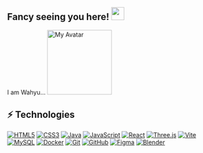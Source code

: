 ## Fancy seeing you here! <img src="https://raw.githubusercontent.com/aemmadi/aemmadi/master/wave.gif" width="30">

I am Wahyu...
<img src="https://i.postimg.cc/tZyMtNnf/avatar.png" alt="My Avatar" width="150"/>

## ⚡ Technologies

[![HTML5](https://img.shields.io/badge/-HTML5-E34F26?style=flat-square&logo=html5&logoColor=white)](https://developer.mozilla.org/en-US/docs/Web/HTML)
[![CSS3](https://img.shields.io/badge/-CSS3-1572B6?style=flat-square&logo=css3)](https://developer.mozilla.org/en-US/docs/Web/CSS)
[![Java](https://img.shields.io/badge/-java-E34A86?style=flat-square&logo=java)](https://www.oracle.com/java/)
[![JavaScript](https://img.shields.io/badge/-JavaScript-black?style=flat-square&logo=javascript)](https://developer.mozilla.org/en-US/docs/Web/JavaScript)
[![React](https://img.shields.io/badge/-React-black?style=flat-square&logo=react)](https://reactjs.org/)
[![Three.js](https://img.shields.io/badge/-Three.js-000000?style=flat-square&logo=three.js)](https://threejs.org/)
[![Vite](https://img.shields.io/badge/-Vite-646CFF?style=flat-square&logo=vite&logoColor=white)](https://vitejs.dev/)
[![MySQL](https://img.shields.io/badge/-MySQL-black?style=flat-square&logo=mysql)](https://www.mysql.com/)
[![Docker](https://img.shields.io/badge/-Docker-black?style=flat-square&logo=docker)](https://www.docker.com/)
[![Git](https://img.shields.io/badge/-Git-black?style=flat-square&logo=git)](https://git-scm.com/)
[![GitHub](https://img.shields.io/badge/-GitHub-181717?style=flat-square&logo=github)](https://github.com/)
[![Figma](https://img.shields.io/badge/-Figma-black?style=flat-square&logo=figma)](https://figma.com/)
[![Blender](https://img.shields.io/badge/-Blender-F5792A?style=flat-square&logo=blender&logoColor=white)](https://www.blender.org/)

